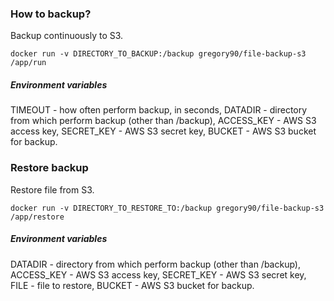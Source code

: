 ### How to backup?
Backup continuously to S3.

```
docker run -v DIRECTORY_TO_BACKUP:/backup gregory90/file-backup-s3 /app/run
```

##### Environment variables
TIMEOUT - how often perform backup, in seconds,
DATADIR - directory from which perform backup (other than /backup),
ACCESS_KEY - AWS S3 access key,
SECRET_KEY - AWS S3 secret key,
BUCKET - AWS S3 bucket for backup.

### Restore backup
Restore file from S3.

```
docker run -v DIRECTORY_TO_RESTORE_TO:/backup gregory90/file-backup-s3 /app/restore
```

##### Environment variables
DATADIR - directory from which perform backup (other than /backup),
ACCESS_KEY - AWS S3 access key,
SECRET_KEY - AWS S3 secret key,
FILE - file to restore,
BUCKET - AWS S3 bucket for backup.
